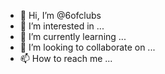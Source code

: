 - 👋 Hi, I’m @6ofclubs
- 👀 I’m interested in ...
- 🌱 I’m currently learning ...
- 💞️ I’m looking to collaborate on ...
- 📫 How to reach me ...

<!---
6ofclubs/6ofclubs is a ✨ special ✨ repository because its `README.md` (this file) appears on your GitHub profile.
You can click the Preview link to take a look at your changes.
--->
